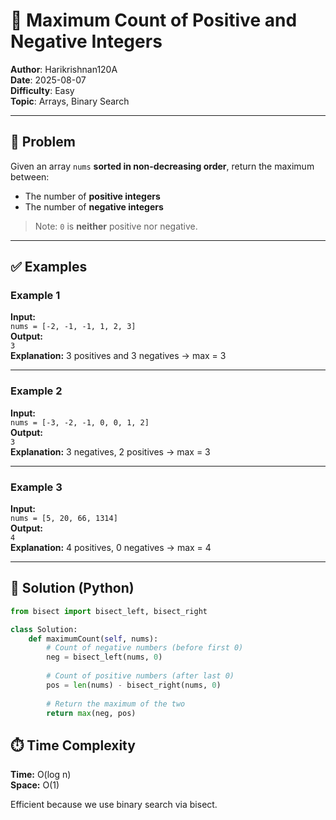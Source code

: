 # 🧮 Maximum Count of Positive and Negative Integers

**Author**: Harikrishnan120A  
**Date**: 2025-08-07  
**Difficulty**: Easy  
**Topic**: Arrays, Binary Search  

---

## 📝 Problem

Given an array `nums` **sorted in non-decreasing order**, return the maximum between:

- The number of **positive integers**
- The number of **negative integers**

> Note: `0` is **neither** positive nor negative.

---

## ✅ Examples

### Example 1
**Input:**  
`nums = [-2, -1, -1, 1, 2, 3]`  
**Output:**  
`3`  
**Explanation:** 3 positives and 3 negatives → max = 3

---

### Example 2
**Input:**  
`nums = [-3, -2, -1, 0, 0, 1, 2]`  
**Output:**  
`3`  
**Explanation:** 3 negatives, 2 positives → max = 3

---

### Example 3
**Input:**  
`nums = [5, 20, 66, 1314]`  
**Output:**  
`4`  
**Explanation:** 4 positives, 0 negatives → max = 4

---

## 🚀 Solution (Python)

```python
from bisect import bisect_left, bisect_right

class Solution:
    def maximumCount(self, nums):
        # Count of negative numbers (before first 0)
        neg = bisect_left(nums, 0)
        
        # Count of positive numbers (after last 0)
        pos = len(nums) - bisect_right(nums, 0)
        
        # Return the maximum of the two
        return max(neg, pos)
```


## ⏱️ Time Complexity

**Time:** O(log n)     
**Space:** O(1)     

Efficient because we use binary search via bisect.
